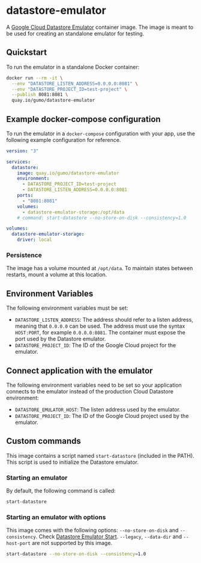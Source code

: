 # datastore-emulator

A [Google Cloud Datastore Emulator](https://cloud.google.com/datastore/docs/tools/datastore-emulator/) container image.
The image is meant to be used for creating an standalone emulator for testing.

## Quickstart

To run the emulator in a standalone Docker container:

```bash
docker run --rm -it \
  --env "DATASTORE_LISTEN_ADDRESS=0.0.0.0:8081" \
  --env "DATASTORE_PROJECT_ID=test-project" \
  --publish 8081:8081 \
  quay.io/gumo/datastore-emulator
```

## Example docker-compose configuration

To run the emulator in a `docker-compose` configuration with your app, use the following example configuration for reference.

```YAML
version: "3"

services:
  datastore:
    image: quay.io/gumo/datastore-emulator
    environment:
      - DATASTORE_PROJECT_ID=test-project
      - DATASTORE_LISTEN_ADDRESS=0.0.0.0:8081
    ports:
      - "8081:8081"
    volumes:
      - datastore-emulator-storage:/opt/data
    # command: start-datastore --no-store-on-disk --consistency=1.0

volumes:
  datastore-emulator-storage:
    driver: local
```

### Persistence

The image has a volume mounted at `/opt/data`. To maintain states between restarts, mount a volume at this location.

## Environment Variables

The following environment variables must be set:

- `DATASTORE_LISTEN_ADDRESS`: The address should refer to a listen address, meaning that `0.0.0.0` can be used. The address must use the syntax `HOST:PORT`, for example `0.0.0.0:8081`. The container must expose the port used by the Datastore emulator.
- `DATASTORE_PROJECT_ID`: The ID of the Google Cloud project for the emulator.

## Connect application with the emulator

The following environment variables need to be set so your application connects to the emulator instead of the production Cloud Datastore environment:

- `DATASTORE_EMULATOR_HOST`: The listen address used by the emulator.
- `DATASTORE_PROJECT_ID`: The ID of the Google Cloud project used by the emulator.

## Custom commands

This image contains a script named `start-datastore` (included in the PATH). This script is used to initialize the Datastore emulator.

### Starting an emulator

By default, the following command is called:

```sh
start-datastore
```
### Starting an emulator with options

This image comes with the following options: `--no-store-on-disk` and `--consistency`. Check [Datastore Emulator Start](https://cloud.google.com/sdk/gcloud/reference/beta/emulators/datastore/start). `--legacy`, `--data-dir` and `--host-port` are not supported by this image.

```sh
start-datastore --no-store-on-disk --consistency=1.0
```
